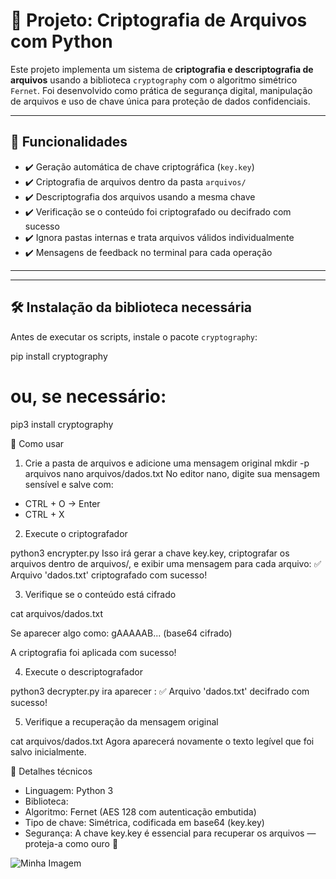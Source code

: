 # 🔐 Projeto: Criptografia de Arquivos com Python 

Este projeto implementa um sistema de **criptografia e descriptografia de arquivos** usando a biblioteca `cryptography` com o algoritmo simétrico `Fernet`. Foi desenvolvido como prática de segurança digital, manipulação de arquivos e uso de chave única para proteção de dados confidenciais.

---

## 🧠 Funcionalidades

- ✔️ Geração automática de chave criptográfica (`key.key`)
- ✔️ Criptografia de arquivos dentro da pasta `arquivos/`
- ✔️ Descriptografia dos arquivos usando a mesma chave
- ✔️ Verificação se o conteúdo foi criptografado ou decifrado com sucesso
- ✔️ Ignora pastas internas e trata arquivos válidos individualmente
- ✔️ Mensagens de feedback no terminal para cada operação

---


---

## 🛠️ Instalação da biblioteca necessária

Antes de executar os scripts, instale o pacote `cryptography`:


pip install cryptography
# ou, se necessário:
pip3 install cryptography


🚀 Como usar
1. Crie a pasta de arquivos e adicione uma mensagem original
mkdir -p arquivos
nano arquivos/dados.txt
No editor nano, digite sua mensagem sensível e salve com:
- CTRL + O → Enter
- CTRL + X

2. Execute o criptografador

python3 encrypter.py
Isso irá gerar a chave key.key, criptografar os arquivos dentro de arquivos/, e exibir uma mensagem para cada arquivo:
✅ Arquivo 'dados.txt' criptografado com sucesso!

3. Verifique se o conteúdo está cifrado

cat arquivos/dados.txt

Se aparecer algo como:
gAAAAAB... (base64 cifrado)

A criptografia foi aplicada com sucesso!

4. Execute o descriptografador

python3 decrypter.py
ira aparecer :
✅ Arquivo 'dados.txt' decifrado com sucesso!

5. Verifique a recuperação da mensagem original

cat arquivos/dados.txt
Agora aparecerá novamente o texto legível que foi salvo inicialmente.

📌 Detalhes técnicos
- Linguagem: Python 3
- Biblioteca: 
- Algoritmo: Fernet (AES 128 com autenticação embutida)
- Tipo de chave: Simétrica, codificada em base64 (key.key)
- Segurança: A chave key.key é essencial para recuperar os arquivos — proteja-a como ouro 💎



![Minha Imagem](https://github.com/user-attachments/assets/6a44e003-c8f5-48b8-9966-1965ca138855)


